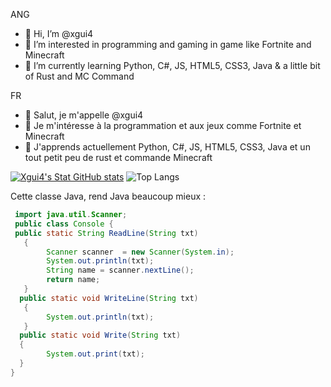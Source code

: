 ANG
- 👋 Hi, I’m @xgui4
- 👀 I’m interested in programming and gaming in game like Fortnite and Minecraft
- 🌱 I’m currently learning Python, C#, JS, HTML5, CSS3, Java & a little bit of Rust and MC Command
  
FR
- 👋 Salut, je m'appelle @xgui4
- 👀 Je m'intéresse à la programmation et aux jeux comme Fortnite et Minecraft
- 🌱 J'apprends actuellement Python, C#, JS, HTML5, CSS3, Java et un tout petit peu de rust et commande Minecraft

[![Xgui4's Stat GitHub stats](https://github-readme-stats.vercel.app/api?username=xgui4)](https://github.com/anuraghazra/github-readme-stats)
![Top Langs](https://github-readme-stats.vercel.app/api/top-langs/?username=xgui4&theme=tokyonight)

Cette classe Java, rend Java beaucoup mieux :
``` java
 import java.util.Scanner;
 public class Console {
 public static String ReadLine(String txt)
   {
        Scanner scanner  = new Scanner(System.in);
        System.out.println(txt);
        String name = scanner.nextLine();
        return name;
   }
  public static void WriteLine(String txt)
   {
        System.out.println(txt);
   }
  public static void Write(String txt)
  {
        System.out.print(txt);
  }
} 
```
